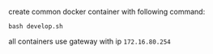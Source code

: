 create common docker container with following command:

```shell
bash develop.sh
```

all containers use gateway with ip `172.16.80.254`
